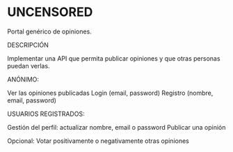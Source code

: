 # UNCENSORED


Portal genérico de opiniones.

DESCRIPCIÓN

Implementar una API que permita publicar opiniones y que otras personas puedan verlas.

ANÓNIMO:

Ver las opiniones publicadas
Login (email, password)
Registro (nombre, email, password)

USUARIOS REGISTRADOS:

Gestión del perfil: actualizar nombre, email o password
Publicar una opinión

Opcional:
Votar positivamente o negativamente otras opiniones
